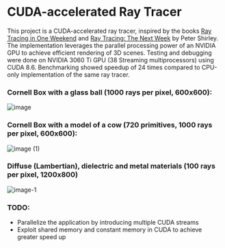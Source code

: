 # CUDA-accelerated Ray Tracer

This project is a CUDA-accelerated ray tracer, inspired by the books 
[Ray Tracing in One Weekend](https://raytracing.github.io/books/RayTracingInOneWeekend.html) 
and [Ray Tracing: The Next Week](https://raytracing.github.io/books/RayTracingTheNextWeek.html)
by Peter Shirley. 
The implementation leverages the parallel processing power of an NVIDIA GPU to achieve efficient rendering 
of 3D scenes. Testing and debugging were done on NVIDIA 3060 Ti GPU (38 Streaming multiprocessors)
using CUDA 8.6. Benchmarking showed speedup of 24 times compared to CPU-only implementation of the 
same ray tracer.


### Cornell Box with a glass ball (1000 rays per pixel, 600x600):
![image](https://github.com/ksmnvsagi/ray_tracing/assets/169926151/16dbd077-1b1d-475f-85d8-3d2fcc55c2bc)

### Cornell Box with a model of a cow (720 primitives, 1000 rays per pixel, 600x600):
![image (1)](https://github.com/ksmnvsagi/ray_tracing/assets/169926151/c51e809a-f625-40e9-9763-b248339dd1e1)


### Diffuse (Lambertian), dielectric and metal materials (100 rays per pixel, 1200x800)
![image-_1_](https://github.com/ksmnvsagi/ray_tracing/assets/169926151/3ec01a65-2c2a-4e22-b7bc-685253603b1d)

### TODO:
- Parallelize the application by introducing multiple CUDA streams
- Exploit shared memory and constant memory in CUDA to achieve greater speed up
